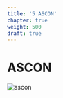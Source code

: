 ```yaml
---
title: '5 ASCON'
chapter: true
weight: 500
draft: true
---
```


# ASCON

![ascon](/img/500/ascon_enc.png)
